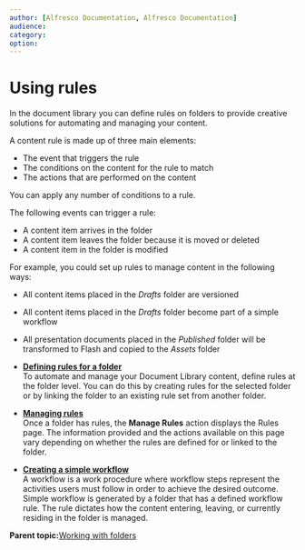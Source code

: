 ```yaml
---
author: [Alfresco Documentation, Alfresco Documentation]
audience: 
category: 
option: 
---
```


# Using rules

In the document library you can define rules on folders to provide creative solutions for automating and managing your content.

A content rule is made up of three main elements:

-   The event that triggers the rule
-   The conditions on the content for the rule to match
-   The actions that are performed on the content

You can apply any number of conditions to a rule.

The following events can trigger a rule:

-   A content item arrives in the folder
-   A content item leaves the folder because it is moved or deleted
-   A content item in the folder is modified

For example, you could set up rules to manage content in the following ways:

-   All content items placed in the *Drafts* folder are versioned
-   All content items placed in the *Drafts* folder become part of a simple workflow
-   All presentation documents placed in the *Published* folder will be transformed to Flash and copied to the *Assets* folder

-   **[Defining rules for a folder](../tasks/library-folder-rules-define.md)**  
To automate and manage your Document Library content, define rules at the folder level. You can do this by creating rules for the selected folder or by linking the folder to an existing rule set from another folder.
-   **[Managing rules](../tasks/library-folder-rules-manage.md)**  
Once a folder has rules, the **Manage Rules** action displays the Rules page. The information provided and the actions available on this page vary depending on whether the rules are defined for or linked to the folder.
-   **[Creating a simple workflow](../tasks/library-folder-rules-simpleworkflow.md)**  
A workflow is a work procedure where workflow steps represent the activities users must follow in order to achieve the desired outcome. Simple workflow is generated by a folder that has a defined workflow rule. The rule dictates how the content entering, leaving, or currently residing in the folder is managed.

**Parent topic:**[Working with folders](../concepts/library-folder-intro.md)

